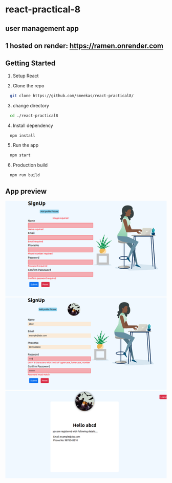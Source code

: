 # react-practical-8

## user management app 
 ## 1 hosted on render: https://ramen.onrender.com  </br>
## Getting Started

1. Setup React

2. Clone the repo</br>

```sh
  git clone https://github.com/smeekas/react-practical8/
```

3. change directory</br>

```sh
  cd ./react-practical8
```

4. Install dependency</br>

```sh
  npm install
```

5. Run the app</br>

```sh
  npm start
```

6. Production build</br>

```sh
  npm run build
```

## App preview
![screenshot](./public/ss1.png)
![screenshot](./public/ss2.png)
![screenshot](./public/ss3.png)